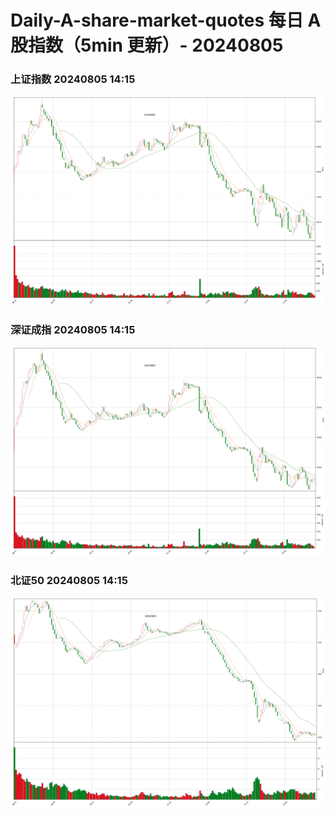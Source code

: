 
# Daily-A-share-market-quotes 每日 A 股指数（5min 更新）- 20240805

### 上证指数 20240805 14:15
![](./fig/2024/8/20240805-sh000001.png)

### 深证成指 20240805 14:15
![](./fig/2024/8/20240805-sz399001.png)

### 北证50 20240805 14:15
![](./fig/2024/8/20240805-bj899050.png)
